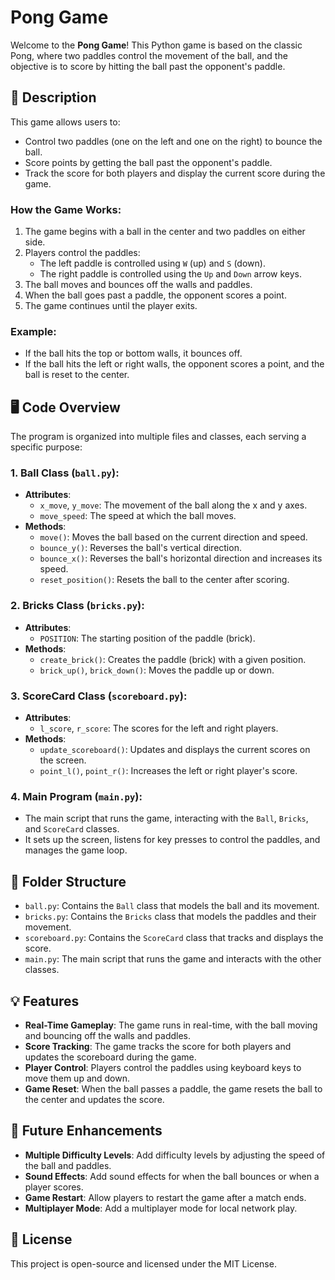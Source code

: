 # Pong Game 

Welcome to the **Pong Game**! This Python game is based on the classic Pong, where two paddles control the movement of the ball, and the objective is to score by hitting the ball past the opponent's paddle.

## 📝 Description

This game allows users to:
- Control two paddles (one on the left and one on the right) to bounce the ball.
- Score points by getting the ball past the opponent's paddle.
- Track the score for both players and display the current score during the game.

### How the Game Works:
1. The game begins with a ball in the center and two paddles on either side.
2. Players control the paddles:
   - The left paddle is controlled using `W` (up) and `S` (down).
   - The right paddle is controlled using the `Up` and `Down` arrow keys.
3. The ball moves and bounces off the walls and paddles.
4. When the ball goes past a paddle, the opponent scores a point.
5. The game continues until the player exits.

### Example:
- If the ball hits the top or bottom walls, it bounces off.
- If the ball hits the left or right walls, the opponent scores a point, and the ball is reset to the center.

## 🖥️ Code Overview

The program is organized into multiple files and classes, each serving a specific purpose:

### 1. **Ball Class (`ball.py`)**:
   - **Attributes**:
     - `x_move`, `y_move`: The movement of the ball along the x and y axes.
     - `move_speed`: The speed at which the ball moves.
   - **Methods**:
     - `move()`: Moves the ball based on the current direction and speed.
     - `bounce_y()`: Reverses the ball's vertical direction.
     - `bounce_x()`: Reverses the ball's horizontal direction and increases its speed.
     - `reset_position()`: Resets the ball to the center after scoring.

### 2. **Bricks Class (`bricks.py`)**:
   - **Attributes**:
     - `POSITION`: The starting position of the paddle (brick).
   - **Methods**:
     - `create_brick()`: Creates the paddle (brick) with a given position.
     - `brick_up()`, `brick_down()`: Moves the paddle up or down.

### 3. **ScoreCard Class (`scoreboard.py`)**:
   - **Attributes**:
     - `l_score`, `r_score`: The scores for the left and right players.
   - **Methods**:
     - `update_scoreboard()`: Updates and displays the current scores on the screen.
     - `point_l()`, `point_r()`: Increases the left or right player's score.

### 4. **Main Program (`main.py`)**:
   - The main script that runs the game, interacting with the `Ball`, `Bricks`, and `ScoreCard` classes.
   - It sets up the screen, listens for key presses to control the paddles, and manages the game loop.

## 📂 Folder Structure

- `ball.py`: Contains the `Ball` class that models the ball and its movement.
- `bricks.py`: Contains the `Bricks` class that models the paddles and their movement.
- `scoreboard.py`: Contains the `ScoreCard` class that tracks and displays the score.
- `main.py`: The main script that runs the game and interacts with the other classes.

## 💡 Features

- **Real-Time Gameplay**: The game runs in real-time, with the ball moving and bouncing off the walls and paddles.
- **Score Tracking**: The game tracks the score for both players and updates the scoreboard during the game.
- **Player Control**: Players control the paddles using keyboard keys to move them up and down.
- **Game Reset**: When the ball passes a paddle, the game resets the ball to the center and updates the score.

## 🌟 Future Enhancements

- **Multiple Difficulty Levels**: Add difficulty levels by adjusting the speed of the ball and paddles.
- **Sound Effects**: Add sound effects for when the ball bounces or when a player scores.
- **Game Restart**: Allow players to restart the game after a match ends.
- **Multiplayer Mode**: Add a multiplayer mode for local network play.

## 📜 License

This project is open-source and licensed under the MIT License.
